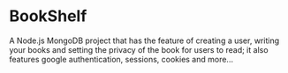 # BookShelf
A Node.js MongoDB project that has the feature of creating a user, writing your books and setting the privacy of the book for users to read; it also features google authentication, sessions, cookies and more...

